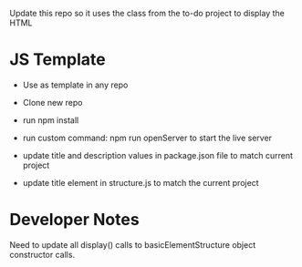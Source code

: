 Update this repo so it uses the class from the to-do project to display the HTML

# JS Template
- Use as template in any repo
- Clone new repo
- run npm install
- run custom command: npm run openServer to start the live server

- update title and description values in package.json file to match current project
- update title element in structure.js to match the current project


# Developer Notes
Need to update all display() calls to basicElementStructure object constructor calls.
